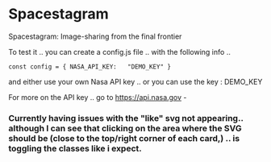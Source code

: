 # Spacestagram

Spacestagram: Image-sharing from the final frontier

To test it ..  you can create a config.js file ..   with the following info .. 

   ` const config = {
    NASA_API_KEY:   "DEMO_KEY"
   } `
   
and either use your own Nasa API key ..   or you can use the key : DEMO_KEY

For more on the API key .. go to   https://api.nasa.gov -

###   Currently having issues with the  "like" svg not appearing..      although I can see that clicking on the area where the SVG should be (close to the top/right corner of each card,)  .. is toggling the classes like i expect.



